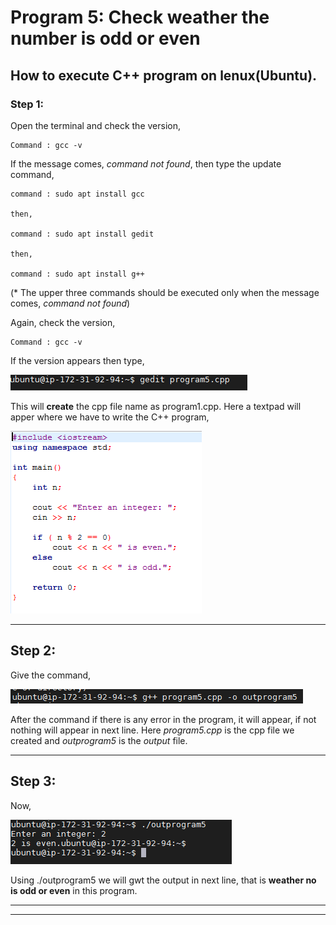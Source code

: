 # Program 5: Check weather the number is odd or even

## How to execute C++ program on lenux(Ubuntu).

### Step 1:

Open the terminal and check the version,

    Command : gcc -v

If the message comes, _command not found_, then type the update command,

    command : sudo apt install gcc

    then,

    command : sudo apt install gedit

    then,
    
    command : sudo apt install g++

(* The upper three commands should be executed only when the message comes, _command not found_)

Again, check the version,

    Command : gcc -v

If the version appears then type,

![command 1](./Screenshot_1.png)

This will **create** the cpp file name as program1.cpp. Here a textpad will apper where we have to write the C++ program,

![command 2](./Screenshot_2.png)
***
## Step 2:

Give the command,

![command 3](./Screenshot_3.png)

After the command if there is any error in the program, it will appear, if not nothing will appear in next line. Here _program5.cpp_ is the cpp file we created and _outprogram5_ is the _output_ file.
***
## Step 3:

Now,

![command 4](./Screenshot_4.png)

Using ./outprogram5 we will gwt the output in next line, that is **weather no is odd or even** in this program.
***
***